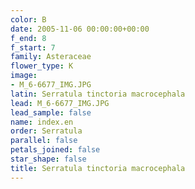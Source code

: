 ```yaml
---
color: B
date: 2005-11-06 00:00:00+00:00
f_end: 8
f_start: 7
family: Asteraceae
flower_type: K
image:
- M_6-6677_IMG.JPG
latin: Serratula tinctoria macrocephala
lead: M_6-6677_IMG.JPG
lead_sample: false
name: index.en
order: Serratula
parallel: false
petals_joined: false
star_shape: false
title: Serratula tinctoria macrocephala
---
```

